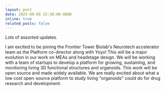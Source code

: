 ```yaml
---
layout: post
date: 2025-09-05 15:30:00-0800
inline: true
related_posts: false
---
```

Lots of assorted updates.

I am excited to be joining the Frontier Tower Biolab's Neurotech accelerator team as the Platform co-director along with Yoyo! This will be a major evolution in our work on MEAs and headstage design. We will be working with a team of startups to develop a platform for growing, sustaining, and monitoring living 3D functional structures and organoids. This work will be open source and made widely available. We are really excited about what a low cost open-source platform to study living "organoids" could  do for drug research and development.
